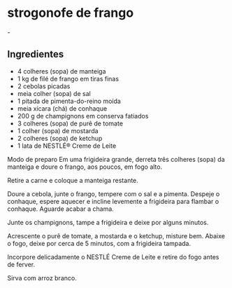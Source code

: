 <h1>strogonofe de frango </h2>
-

<h2>Ingredientes</h2>
<ul>
<li>4 colheres (sopa) de manteiga</li>
<li>1 kg de filé de frango em tiras finas</li>
<li>2 cebolas picadas</li>
<li>meia colher (sopa) de sal</li>
<li>1 pitada de pimenta-do-reino moída</li>
<li>meia xícara (chá) de conhaque</li>
<li>200 g de champignons em conserva fatiados</li>
<li>3 colheres (sopa) de purê de tomate</li>
<li>1 colher (sopa) de mostarda</li>
<li>2 colheres (sopa) de ketchup</li>
<li>1 lata de NESTLÉ® Creme de Leite</li>
</ul>

Modo de preparo
Em uma frigideira grande, derreta três colheres (sopa) da manteiga e doure o frango, aos poucos, em fogo alto.

Retire a carne e coloque a manteiga restante.

Doure a cebola, junte o frango, tempere com o sal e a pimenta. Despeje o conhaque, espere aquecer e incline levemente a frigideira para flambar o conhaque. Aguarde acabar a chama.

Junte os champignons, tampe a frigideira e deixe por alguns minutos.

Acrescente o purê de tomate, a mostarda e o ketchup, misture bem. Abaixe o fogo, deixe por cerca de 5 minutos, com a frigideira tampada.

Incorpore delicadamente o NESTLÉ Creme de Leite e retire do fogo antes de ferver.

Sirva com arroz branco.
